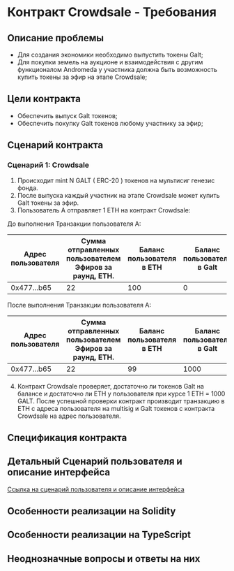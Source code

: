 # Контракт Crowdsale - Требования

## Описание проблемы
- Для создания экономики необходимо выпустить токены Galt;
- Для покупки земель на аукционе и взаимодействия с другим функционалом Andromeda у участника должна быть возможность купить токены за эфир на этапе Crowdsale;

## Цели контракта
- Обеспечить выпуск Galt токенов;
- Обеспечить покупку Galt токенов любому участнику за эфир;

## Сценарий контракта
### Сценарий 1: Crowdsale
1. Происходит mint N GALT ( ERC-20 ) токенов на мультисиг генезис фонда.
2. После выпуска каждый участник на этапе Crowdsale может купить Galt токены за эфир.
3. Пользователь А отправляет 1 ETH на контракт Crowdsale:

До выполнения Транзакции пользователя А: 

| Адрес пользователя | Сумма отправленных пользователем Эфиров за раунд, ETH. | Баланс пользователя в ETH | Баланс пользователя в Galt |
| ---------- | --------------- | ------ | ------ |
| 0x477...b65 | 22 | 100 | 0 |

После выполнения Транзакции пользователя А:

| Адрес пользователя | Сумма отправленных пользователем Эфиров за раунд, ETH. | Баланс пользователя в ETH | Баланс пользователя в Galt |
| ---------- | --------------- | ------ | ------ |
| 0x477...b65 | 22 | 99 | 1000 |

4. Контракт Crowdsale проверяет, достаточно ли токенов Galt на балансе и достаточно ли ETH у пользователя при курсе 1 ETH = 1000 GALT. После успешной проверки контракт производит транзакцию в ETH с адреса пользователя на multisig и Galt токенов с контракта Crowdsale на адрес пользователя.

## Спецификация контракта

## Детальный Сценарий пользователя и описание интерфейса
[Ссылка на сценарий пользователя и описание интерфейса](https://www.mindmeister.com/1108202997?t=8pWYATCo39)

## Особенности реализации на Solidity

## Особенности реализации на TypeScript

## Неоднозначные вопросы и ответы на них